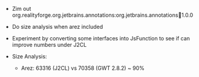 * Zim out org.realityforge.org.jetbrains.annotations:org.jetbrains.annotations:jar:1.0.0
* Do size analysis when arez included
* Experiment by converting some interfaces into JsFunction to see if can improve numbers under J2CL

* Size Analysis:
  - Arez: 63316 (J2CL) vs 70358 (GWT 2.8.2) ~ 90%
